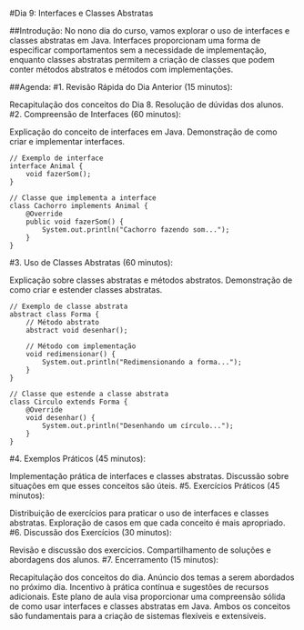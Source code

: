 #Dia 9: Interfaces e Classes Abstratas

##Introdução:
No nono dia do curso, vamos explorar o uso de interfaces e classes abstratas em Java. Interfaces proporcionam uma forma de especificar comportamentos sem a necessidade de implementação, enquanto classes abstratas permitem a criação de classes que podem conter métodos abstratos e métodos com implementações.

##Agenda:
#1. Revisão Rápida do Dia Anterior (15 minutos):

Recapitulação dos conceitos do Dia 8.
Resolução de dúvidas dos alunos.
#2. Compreensão de Interfaces (60 minutos):

Explicação do conceito de interfaces em Java.
Demonstração de como criar e implementar interfaces.

```
// Exemplo de interface
interface Animal {
    void fazerSom();
}

// Classe que implementa a interface
class Cachorro implements Animal {
    @Override
    public void fazerSom() {
        System.out.println("Cachorro fazendo som...");
    }
}
```
#3. Uso de Classes Abstratas (60 minutos):

Explicação sobre classes abstratas e métodos abstratos.
Demonstração de como criar e estender classes abstratas.

```
// Exemplo de classe abstrata
abstract class Forma {
    // Método abstrato
    abstract void desenhar();

    // Método com implementação
    void redimensionar() {
        System.out.println("Redimensionando a forma...");
    }
}

// Classe que estende a classe abstrata
class Circulo extends Forma {
    @Override
    void desenhar() {
        System.out.println("Desenhando um círculo...");
    }
}
```
#4. Exemplos Práticos (45 minutos):

Implementação prática de interfaces e classes abstratas.
Discussão sobre situações em que esses conceitos são úteis.
#5. Exercícios Práticos (45 minutos):

Distribuição de exercícios para praticar o uso de interfaces e classes abstratas.
Exploração de casos em que cada conceito é mais apropriado.
#6. Discussão dos Exercícios (30 minutos):

Revisão e discussão dos exercícios.
Compartilhamento de soluções e abordagens dos alunos.
#7. Encerramento (15 minutos):

Recapitulação dos conceitos do dia.
Anúncio dos temas a serem abordados no próximo dia.
Incentivo à prática contínua e sugestões de recursos adicionais.
Este plano de aula visa proporcionar uma compreensão sólida de como usar interfaces e classes abstratas em Java. Ambos os conceitos são fundamentais para a criação de sistemas flexíveis e extensíveis.